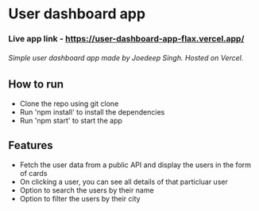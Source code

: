 # User dashboard app

### Live app link - https://user-dashboard-app-flax.vercel.app/

###### Simple user dashboard app made by Joedeep Singh. Hosted on Vercel.


## How to run
* Clone the repo using git clone
* Run 'npm install' to install the dependencies
* Run 'npm start' to start the app

## Features
* Fetch the user data from a public API and display the users in the form of cards
* On clicking a user, you can see all details of that particluar user
* Option to search the users by their name
* Option to filter the users by their city
